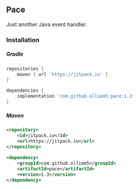 ## Pace
Just another Java event handler.

### Installation
##### Gradle
```gradle
repositories {
    maven { url 'https://jitpack.io' }
}

dependencies {
    implementation 'com.github.olliem5:pace:1.3'
}
```

##### Maven
```xml
<repository>
    <id>jitpack.io</id>
    <url>https://jitpack.io</url>
</repository>
    
<dependency>
    <groupId>com.github.olliem5</groupId>
	<artifactId>pace</artifactId>
    <version>1.3</version>
</dependency>
```

